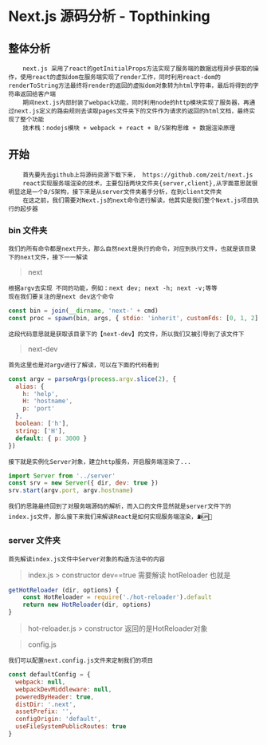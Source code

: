 # Next.js 源码分析 - Topthinking

## 整体分析
        next.js 采用了react的getInitialProps方法实现了服务端的数据远程异步获取的操作，使用react的虚拟dom在服务端实现了render工作，同时利用react-dom的renderToString方法最终将render的返回的虚拟dom对象转为html字符串，最后将得到的字符串返回给客户端
        期间next.js内部封装了webpack功能，同时利用node的http模块实现了服务器，再通过next.js定义的路由规则去读取pages文件夹下的文件作为请求的返回的html文档，最终实现了整个功能
        技术栈：nodejs模块 + webpack + react + B/S架构思维 + 数据渲染原理

## 开始
        首先要先去github上将源码资源下载下来， https://github.com/zeit/next.js
        react实现服务端渲染的技术，主要包括两块文件夹{server,client},从字面意思就很明显这是一个B/S架构，接下来是从server文件夹着手分析，在到client文件夹
        在这之前，我们需要对Next.js的next命令进行解读，他其实是我们整个Next.js项目执行的起步器

### bin 文件夹
    我们的所有命令都是next开头，那么自然next是执行的命令，对应到执行文件，也就是该目录下的next文件，接下一一解读

> next

    根据argv去实现 不同的功能，例如：next dev; next -h; next -v;等等
    现在我们要关注的是next dev这个命令
```js
const bin = join(__dirname, 'next-' + cmd)
const proc = spawn(bin, args, { stdio: 'inherit', customFds: [0, 1, 2] })
```
    这段代码意思就是获取该目录下的【next-dev】的文件，所以我们又被引导到了该文件下

> next-dev

    首先这里也是对argv进行了解读，可以在下面的代码看到
```js
const argv = parseArgs(process.argv.slice(2), {
  alias: {
    h: 'help',
    H: 'hostname',
    p: 'port'
  },
  boolean: ['h'],
  string: ['H'],
  default: { p: 3000 }
})
```
    接下就是实例化Server对象，建立http服务，开启服务端渲染了...
```js
import Server from '../server'
const srv = new Server({ dir, dev: true })
srv.start(argv.port, argv.hostname)
```
    我们的思路最终回到了对服务端源码的解析，而入口的文件显然就是server文件下的index.js文件，那么接下来我们来解读React是如何实现服务端渲染，⛽️🆙💪

### server 文件夹
    首先解读index.js文件中Server对象的构造方法中的内容
> index.js > constructor
    dev==true 需要解读 hotReloader 也就是
```js
getHotReloader (dir, options) {
    const HotReloader = require('./hot-reloader').default
    return new HotReloader(dir, options)
}
```
   > hot-reloader.js > constructor
   返回的是HotReloader对象

>config.js
        
    我们可以配置next.config.js文件来定制我们的项目
```js
const defaultConfig = {
  webpack: null,
  webpackDevMiddleware: null,
  poweredByHeader: true,
  distDir: '.next',
  assetPrefix: '',
  configOrigin: 'default',
  useFileSystemPublicRoutes: true
}
```

